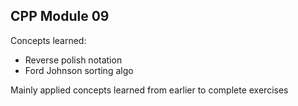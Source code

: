 ## CPP Module 09
Concepts learned:
- Reverse polish notation
- Ford Johnson sorting algo

Mainly applied concepts learned from earlier to complete exercises
